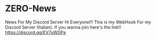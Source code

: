 # ZERO-News
News For My Discord Server
Hi Everyone!!!
This is my WebHook For my Discord Server (Italian).
If you wanna join here's the link!!
https://discord.gg/EV7uWSPa
